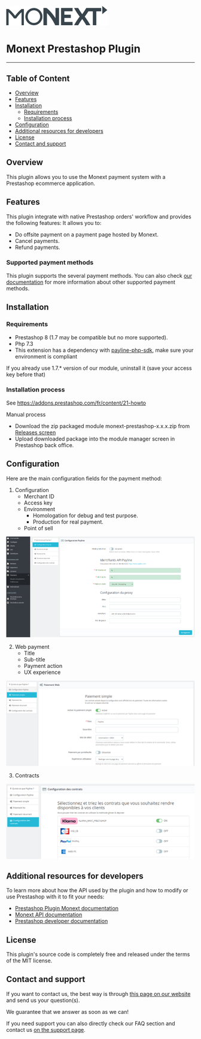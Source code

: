 # [![Monext Logo](doc/logo-monext.svg)](https://www.monext.fr/)

# Monext Prestashop Plugin

----

## Table of Content

* [Overview](#overview)
* [Features](#features)
* [Installation](#installation)
    * [Requirements](#requirements)
    * [Installation process](#installation-process)
* [Configuration](#configuration)
* [Additional resources for developers](#additional-resources-for-developers)
* [License](#license)
* [Contact and support](#contact-and-support)

## Overview

This plugin allows you to use the Monext payment system with a Prestashop ecommerce application.


## Features

This plugin integrate with native Prestashop orders' workflow and provides the following features:
It allows you to:
* Do offsite payment on a payment page hosted by Monext.
* Cancel payments.
* Refund payments.

### Supported payment methods

This plugin supports the several payment methods.
You can also check [our documentation](https://docs.monext.fr/display/DT/Payment+Method) for more information about other supported payment methods.

## Installation

### Requirements

* Prestashop 8 (1.7 may be compatible but no more supported).
* Php 7.3
* This extension has a dependency with  <a href="https://github.com/PaylineByMonext/payline-php-sdk">payline-php-sdk</a>, make sure your environment is compliant

If you already use 1.7.* version of our module, uninstall it (save your access key before that)</li>



### Installation process

See https://addons.prestashop.com/fr/content/21-howto

Manual process
* Download the zip packaged module monext-prestashop-x.x.x.zip from [Releases screen](https://github.com/Monext/monext-prestashop/releases)</li>
* Upload downloaded package into the module manager screen in Prestashop back office.



## Configuration

Here are the main configuration fields for the payment method:

1. Configuration
    * Merchant ID
    * Access key
    * Environment
        * Homologation for debug and test purpose.
        * Production for real payment.
    * Point of sell
  
![Screenshot showing payment method configuration in backoffice](doc/config.png)

2. Web payment
    * Title
    * Sub-title
    * Payment action
    * UX experience

![Screenshot showing payment method configuration in backoffice](doc/config_simple.png)

3. Contracts

![Screenshot showing payment method configuration in backoffice](doc/config_contract.png)

## Additional resources for developers

To learn more about how the API used by the plugin and how to modify or use Prestashop with it to fit your needs:
* [Prestashop Plugin Monext documentation](https://docs.monext.fr/display/DT/Prestashop+8.x+plugin)
* [Monext API documentation](https://api-docs.retail.monext.com/reference/getting-started-with-your-api)
* [Prestashop developer documentation](https://devdocs.prestashop-project.org/)

## License

This plugin's source code is completely free and released under the terms of the MIT license.

## Contact and support

If you want to contact us, the best way is through [this page on our website](https://www.monext.fr/gardons-le-contact) and send us your question(s).

We guarantee that we answer as soon as we can!

If you need support you can also directly check our FAQ section and contact us [on the support page](https://support.payline.com/hc/fr).

